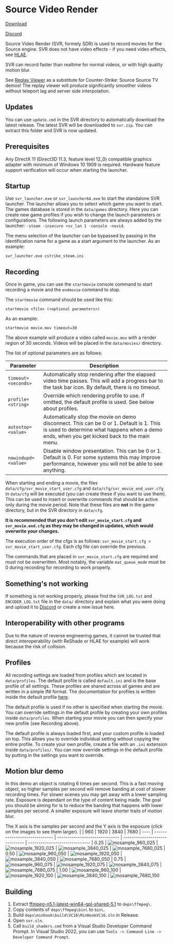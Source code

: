 # Source Video Render
[Download](https://github.com/crashfort/SourceDemoRender/releases)

[Discord](https://discord.gg/5t8D68c)

Source Video Render (SVR, formely SDR) is used to record movies for the Source engine. SVR does not have video effects - if you need video effects, see [HLAE](https://www.advancedfx.org/).

SVR can record faster than realtime for normal videos, or with high quality motion blur.

See [Replay Viewer](https://github.com/crashfort/ReplayViewer) as a substitute for Counter-Strike: Source Source TV demos! The replay viewer will produce significantly smoother videos without teleport lag and server side interpolation.

## Updates
You can use `update.cmd` in the SVR directory to automatically download the latest release. The latest SVR will be downloaded to `svr.zip`. You can extract this folder and SVR is now updated.

## Prerequisites
Any DirectX 11 (Direct3D 11.3, feature level 12_0) compatible graphics adapter with minimum of Windows 10 1909 is required. Hardware feature support verification will occur when starting the launcher.

## Startup
Use `svr_launcher.exe` or `svr_launcher64.exe` to start the standalone SVR launcher. The launcher allows you to select which game you want to start. The games database is stored in the `data/games` directory. Here you can create new game profiles if you wish to change the launch parameters or configurations. The following launch parameters are always added by the launcher: ``-steam -insecure +sv_lan 1 -console -novid``.

The menu selection of the launcher can be bypassed by passing in the identification name for a game as a start argument to the launcher. As an example:

```
svr_launcher.exe cstrike_steam.ini
```

## Recording
Once in game, you can use the `startmovie` console command to start recording a movie and the `endmovie` command to stop.

The `startmovie` command should be used like this:

```
startmovie <file> (<optional parameters>)
```

As an example:

```
startmovie movie.mov timeout=30
```

The above example will produce a video called `movie.mov` with a render region of 30 seconds. Videos will be placed in the `data/movies/` directory.

The list of optional parameters are as follows:

| Parameter         | Description
| ----------------- | -----------
| ``timeout=<seconds>`` | Automatically stop rendering after the elapsed video time passes. This will add a progress bar to the task bar icon. By default, there is no timeout.
| ``profile=<string>`` | Override which rendering profile to use. If omitted, the default profile is used. See below about profiles.
| ``autostop=<value>`` | Automatically stop the movie on demo disconnect. This can be 0 or 1. Default is 1. This is used to determine what happens when a demo ends, when you get kicked back to the main menu.
| ``nowindupd=<value>`` | Disable window presentation. This can be 0 or 1. Default is 0. For some systems this may improve performance, however you will not be able to see anything.

When starting and ending a movie, the files `data/cfg/svr_movie_start_user.cfg` and `data/cfg/svr_movie_end_user.cfg` in `data/cfg` will be executed (you can create these if you want to use them). This can be used to insert or overwrite commands that should be active only during the movie period. Note that these files are **not** in the game directory, but in the SVR directory in `data/cfg`.

**It is recommended that you don't edit `svr_movie_start.cfg` and `svr_movie.end.cfg` as they may be changed in updates, which would overwrite your changes.**

The execution order of the cfgs is as follows: `svr_movie_start.cfg > svr_movie_start_user.cfg`. Each cfg file can override the previous.

The commands that are placed in `svr_movie_start.cfg` are required and must not be overwritten. Most notably, the variable `mat_queue_mode` must be 0 during recording for recording to work properly.

## Something's not working
If something is not working properly, please find the `SVR_LOG.txt` and `ENCODER_LOG.txt` file in the `data/` directory and explain what you were doing and upload it to [Discord](https://discord.gg/5t8D68c) or create a new issue here.

## Interoperability with other programs
Due to the nature of reverse engineering games, it cannot be trusted that direct interoperability (with ReShade or HLAE for example) will work because the risk of collision.

## Profiles
All recording settings are loaded from profiles which are located in `data/profiles`. The default profile is called `default.ini` and is the base profile of all settings. These profiles are shared across all games and are written in a simple INI format. The documentation for profiles is written inside the default profile [here](bin/data/profiles/default.ini).

The default profile is used if no other is specified when starting the movie. You can override settings in the default profile by creating your own profiles inside `data/profiles`. When starting your movie you can then specify your new profile (see Recording above).

The default profile is always loaded first, and your custom profile is loaded on top. This allows you to override individual setting without copying the entire profile. To create your own profile, create a file with an `.ini` extension inside `data/profiles/`. You can now override settings in the default profile by putting in the settings you want to override.

## Motion blur demo
In this demo an object is rotating 6 times per second. This is a fast moving object, so higher samples per second will remove banding at cost of slower recording times. For slower scenes you may get away with a lower sampling rate. Exposure is dependant on the type of content being made. The goal you should be aiming for is to reduce the banding that happens with lower samples per second. A smaller exposure will leave shorter trails of motion blur.

The X axis is the samples per second and the Y axis is the exposure (click on the images to see them larger).
|      | 960                           | 1920                           | 3840                           | 7680
| ---- | ----------------------------- | ------------------------------ | ------------------------------ | ------------------------------
| 0.25 | ![mosample_960_025](https://user-images.githubusercontent.com/3614412/134065919-991ff82e-ef79-45d7-8fd6-477f4d268580.png) | ![mosample_1920_025](https://user-images.githubusercontent.com/3614412/134065963-dc0acd84-ed73-4beb-8c55-7fa8d30973a0.png) | ![mosample_3840_025](https://user-images.githubusercontent.com/3614412/134065971-23085cbf-567c-409b-a426-a0352a2e921c.png) | ![mosample_7680_025](https://user-images.githubusercontent.com/3614412/134065978-e78c865a-f921-4743-9889-988700b0291d.png)
| 0.50 | ![mosample_960_050](https://user-images.githubusercontent.com/3614412/134065956-9b5a75d1-3c41-4dc0-b4fb-c9787c63bbeb.png) | ![mosample_1920_050](https://user-images.githubusercontent.com/3614412/134065965-bd1dba93-cd04-4c2c-880a-23907cb823a6.png) | ![mosample_3840_050](https://user-images.githubusercontent.com/3614412/134065972-24d4ce15-7528-4fdc-9ee2-509aa6cbc9fc.png) | ![mosample_7680_050](https://user-images.githubusercontent.com/3614412/134065979-2c158e36-03a2-46cb-bd5d-b461a9580eef.png)
| 0.75 | ![mosample_960_075](https://user-images.githubusercontent.com/3614412/134065958-f2f9a2ed-ac75-44e6-a23d-ff8bd845db74.png) | ![mosample_1920_075](https://user-images.githubusercontent.com/3614412/134065967-51956d12-c611-4365-85a3-d4b0841cd8b0.png) | ![mosample_3840_075](https://user-images.githubusercontent.com/3614412/134065975-290e4508-2b02-4336-8b67-310f9a8b6ef8.png) | ![mosample_7680_075](https://user-images.githubusercontent.com/3614412/134065981-4474b397-e073-465f-8e4e-776031c3994f.png)
| 1.00 | ![mosample_960_100](https://user-images.githubusercontent.com/3614412/134065959-919d64e8-29b4-4d08-96bc-6e9c323082c4.png) | ![mosample_1920_100](https://user-images.githubusercontent.com/3614412/134065969-bef4d03d-3cc2-490e-bdd2-ab17db41978f.png) | ![mosample_3840_100](https://user-images.githubusercontent.com/3614412/134065977-9ed70fba-a8af-4e67-92cc-ca02b5d7bf5a.png) | ![mosample_7680_100](https://user-images.githubusercontent.com/3614412/134065982-991ba3c1-5b1a-4aef-8f5b-b54abf68cc47.png)

## Building
1. Extract [ffmpeg-n5.1-latest-win64-gpl-shared-5.1](https://github.com/BtbN/FFmpeg-Builds/releases/download/latest/ffmpeg-n5.1-latest-win64-gpl-shared-5.1.zip) to `deps\ffmpeg\`.
2. Copy contents of `deps\ffmpeg\bin\` to `bin\`.
3. Build `deps\minhook\build\VC16\MinHookVC16.sln` in Release.
4. Open `svr.sln`.
5. Call `build_shaders.cmd` from a Visual Studio Developer Command Prompt. In Visual Studio 2022, you can use `Tools -> Command Line -> Developer Command Prompt`.
